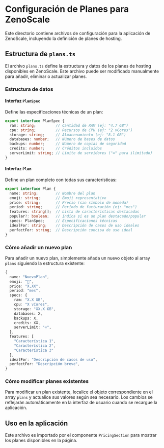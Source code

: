 
# Configuración de Planes para ZenoScale

Este directorio contiene archivos de configuración para la aplicación de ZenoScale, incluyendo la definición de planes de hosting.

## Estructura de `plans.ts`

El archivo `plans.ts` define la estructura y datos de los planes de hosting disponibles en ZenoScale. Este archivo puede ser modificado manualmente para añadir, eliminar o actualizar planes.

### Estructura de datos

#### Interfaz `PlanSpec`

Define las especificaciones técnicas de un plan:

```typescript
export interface PlanSpec {
  ram: string;         // Cantidad de RAM (ej: "4.7 GB")
  cpu: string;         // Recursos de CPU (ej: "2 vCores")
  storage: string;     // Almacenamiento (ej: "8.1 GB")
  databases: number;   // Número de bases de datos
  backups: number;     // Número de copias de seguridad
  credits: number;     // Créditos incluidos
  serverLimit: string; // Límite de servidores ("∞" para ilimitado)
}
```

#### Interfaz `Plan`

Define un plan completo con todas sus características:

```typescript
export interface Plan {
  name: string;        // Nombre del plan
  emoji: string;       // Emoji representativo
  price: string;       // Precio (sin símbolo de moneda)
  period: string;      // Período de facturación (ej: "mes")
  features: string[];  // Lista de características destacadas
  popular?: boolean;   // Indica si es un plan destacado/popular
  specs: PlanSpec;     // Especificaciones técnicas
  idealFor: string;    // Descripción de casos de uso ideales
  perfectFor: string;  // Descripción concisa de uso ideal
}
```

### Cómo añadir un nuevo plan

Para añadir un nuevo plan, simplemente añada un nuevo objeto al array `plans` siguiendo la estructura existente:

```typescript
{
  name: "NuevoPlan",
  emoji: "🚀",
  price: "X,XX",
  period: "mes",
  specs: {
    ram: "X.X GB",
    cpu: "X vCores",
    storage: "XX.X GB",
    databases: X,
    backups: X,
    credits: XX,
    serverLimit: "∞",
  },
  features: [
    "Característica 1",
    "Característica 2",
    "Característica 3"
  ],
  idealFor: "Descripción de casos de uso",
  perfectFor: "Descripción breve",
}
```

### Cómo modificar planes existentes

Para modificar un plan existente, localice el objeto correspondiente en el array `plans` y actualice sus valores según sea necesario. Los cambios se reflejarán automáticamente en la interfaz de usuario cuando se recargue la aplicación.

## Uso en la aplicación

Este archivo es importado por el componente `PricingSection` para mostrar los planes disponibles en la página.
